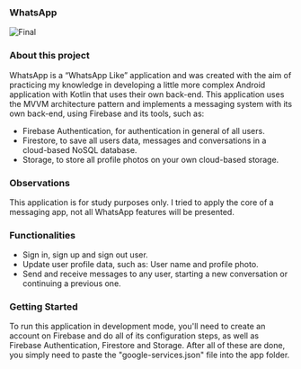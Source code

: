 ### WhatsApp
![Final](https://github.com/estevao-souza/WhatsAppProject/assets/62207482/6d9f280a-0403-44ea-a9d3-986a39afc29c)

### About this project
WhatsApp is a “WhatsApp Like” application and was created with the aim of practicing my knowledge in developing a little more complex Android application with Kotlin that uses their own back-end. This application uses the MVVM architecture pattern and implements a messaging system with its own back-end, using Firebase and its tools, such as: 
- Firebase Authentication, for authentication in general of all users.
- Firestore, to save all users data, messages and conversations in a cloud-based NoSQL database.
- Storage, to store all profile photos on your own cloud-based storage.

### Observations
This application is for study purposes only. I tried to apply the core of a messaging app, not all WhatsApp features will be presented.

### Functionalities
- Sign in, sign up and sign out user.
- Update user profile data, such as: User name and profile photo.
- Send and receive messages to any user, starting a new conversation or continuing a previous one.

### Getting Started
To run this application in development mode, you'll need to create an account on Firebase and do all of its configuration steps, as well as Firebase Authentication, Firestore and Storage. After all of these are done, you simply need to paste the "google-services.json" file into the app folder.
